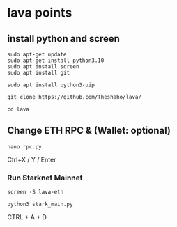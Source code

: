 # lava points
## install python and screen
```
sudo apt-get update
sudo apt-get install python3.10
sudo apt install screen
sudo apt install git
```
```
sudo apt install python3-pip
```
```
git clone https://github.com/Theshaho/lava/
```
```
cd lava
```
## Change ETH RPC & (Wallet: optional)
```
nano rpc.py
```
Ctrl+X / Y / Enter

### Run Starknet Mainnet
```
screen -S lava-eth
```
```
python3 stark_main.py
```
CTRL + A + D
